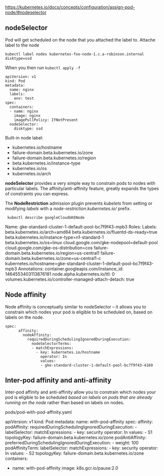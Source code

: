
https://kubernetes.io/docs/concepts/configuration/assign-pod-node/#nodeselector

## nodeSelector

Pod will get scheduled on the node that you attached the label to. 
Attache label to the node

```kubectl label nodes kubernetes-foo-node-1.c.a-robinson.internal disktype=ssd```

When you then run ```kubectl apply -f```

```
apiVersion: v1
kind: Pod
metadata:
  name: nginx
  labels:
    env: test
spec:
  containers:
  - name: nginx
    image: nginx
    imagePullPolicy: IfNotPresent
  nodeSelector:
    disktype: ssd
```

Built-in node label:
 * kubernetes.io/hostname
 * failure-domain.beta.kubernetes.io/zone
 * failure-domain.beta.kubernetes.io/region
 * beta.kubernetes.io/instance-type
 * kubernetes.io/os
 * kubernetes.io/arch

__nodeSelector__ provides a very simple way to constrain pods to nodes with particular labels. 
The affinity/anti-affinity feature, greatly expands the types of constraints you can express. 

The __NodeRestriction__ admission plugin prevents _kubelets_ from setting or modifying _labels_ with a _node-restriction.kubernetes.io/_ prefix. 


``` kubectl describe googleCloudGKENode```

Name:               gke-standard-cluster-1-default-pool-bc7f9f43-mpb3
Roles:              <none>
Labels:             beta.kubernetes.io/arch=amd64
                    beta.kubernetes.io/fluentd-ds-ready=true
                    beta.kubernetes.io/instance-type=n1-standard-1
                    beta.kubernetes.io/os=linux
                    cloud.google.com/gke-nodepool=default-pool
                    cloud.google.com/gke-os-distribution=cos
                    failure-domain.beta.kubernetes.io/region=us-central1
                    failure-domain.beta.kubernetes.io/zone=us-central1-c
                    kubernetes.io/hostname=gke-standard-cluster-1-default-pool-bc7f9f43-mpb3
Annotations:        container.googleapis.com/instance_id: 1464553403113876181
                    node.alpha.kubernetes.io/ttl: 0
                    volumes.kubernetes.io/controller-managed-attach-detach: true

## Node affinity

Node affinity is conceptually similar to nodeSelector – it allows you to constrain which nodes your pod is eligible to be scheduled on, based on labels on the node.

```
spec:
      affinity:
        nodeAffinity:
          requiredDuringSchedulingIgnoredDuringExecution:
            nodeSelectorTerms:
            - matchExpressions:
              - key: kubernetes.io/hostname
                operator: In
                values:
                - gke-standard-cluster-1-default-pool-bc7f9f43-4169
```
## Inter-pod affinity and anti-affinity

Inter-pod affinity and anti-affinity allow you to constrain which nodes your pod is eligible to be scheduled _based on labels on pods that are already running on the node_ rather than based on labels on nodes. 

pods/pod-with-pod-affinity.yaml 

apiVersion: v1
kind: Pod
metadata:
  name: with-pod-affinity
spec:
  affinity:
    podAffinity:
      requiredDuringSchedulingIgnoredDuringExecution:
      - labelSelector:
          matchExpressions:
          - key: security
            operator: In
            values:
            - S1
        topologyKey: failure-domain.beta.kubernetes.io/zone
    podAntiAffinity:
      preferredDuringSchedulingIgnoredDuringExecution:
      - weight: 100
        podAffinityTerm:
          labelSelector:
            matchExpressions:
            - key: security
              operator: In
              values:
              - S2
          topologyKey: failure-domain.beta.kubernetes.io/zone
  containers:
  - name: with-pod-affinity
    image: k8s.gcr.io/pause:2.0



